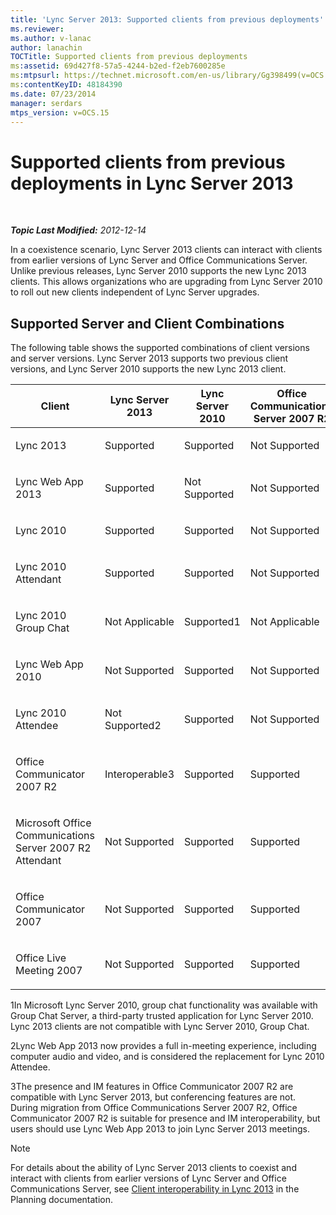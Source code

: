 ```yaml
---
title: 'Lync Server 2013: Supported clients from previous deployments'
ms.reviewer: 
ms.author: v-lanac
author: lanachin
TOCTitle: Supported clients from previous deployments
ms:assetid: 69d427f8-57a5-4244-b2ed-f2eb7600285e
ms:mtpsurl: https://technet.microsoft.com/en-us/library/Gg398499(v=OCS.15)
ms:contentKeyID: 48184390
ms.date: 07/23/2014
manager: serdars
mtps_version: v=OCS.15
---
```


<div data-xmlns="http://www.w3.org/1999/xhtml">

<div class="topic" data-xmlns="http://www.w3.org/1999/xhtml" data-msxsl="urn:schemas-microsoft-com:xslt" data-cs="http://msdn.microsoft.com/en-us/">

<div data-asp="http://msdn2.microsoft.com/asp">

# Supported clients from previous deployments in Lync Server 2013

</div>

<div id="mainSection">

<div id="mainBody">

<span> </span>

_**Topic Last Modified:** 2012-12-14_

In a coexistence scenario, Lync Server 2013 clients can interact with clients from earlier versions of Lync Server and Office Communications Server. Unlike previous releases, Lync Server 2010 supports the new Lync 2013 clients. This allows organizations who are upgrading from Lync Server 2010 to roll out new clients independent of Lync Server upgrades.

<div>

## Supported Server and Client Combinations

The following table shows the supported combinations of client versions and server versions. Lync Server 2013 supports two previous client versions, and Lync Server 2010 supports the new Lync 2013 client.


<table>
<colgroup>
<col style="width: 25%" />
<col style="width: 25%" />
<col style="width: 25%" />
<col style="width: 25%" />
</colgroup>
<thead>
<tr class="header">
<th>Client</th>
<th>Lync Server 2013</th>
<th>Lync Server 2010</th>
<th>Office Communications Server 2007 R2</th>
</tr>
</thead>
<tbody>
<tr class="odd">
<td><p>Lync 2013</p></td>
<td><p>Supported</p></td>
<td><p>Supported</p></td>
<td><p>Not Supported</p></td>
</tr>
<tr class="even">
<td><p>Lync Web App 2013</p></td>
<td><p>Supported</p></td>
<td><p>Not Supported</p></td>
<td><p>Not Supported</p></td>
</tr>
<tr class="odd">
<td><p>Lync 2010</p></td>
<td><p>Supported</p></td>
<td><p>Supported</p></td>
<td><p>Not Supported</p></td>
</tr>
<tr class="even">
<td><p>Lync 2010 Attendant</p></td>
<td><p>Supported</p></td>
<td><p>Supported</p></td>
<td><p>Not Supported</p></td>
</tr>
<tr class="odd">
<td><p>Lync 2010 Group Chat</p></td>
<td><p>Not Applicable</p></td>
<td><p>Supported1</p></td>
<td><p>Not Applicable</p></td>
</tr>
<tr class="even">
<td><p>Lync Web App 2010</p></td>
<td><p>Not Supported</p></td>
<td><p>Supported</p></td>
<td><p>Not Supported</p></td>
</tr>
<tr class="odd">
<td><p>Lync 2010 Attendee</p></td>
<td><p>Not Supported2</p></td>
<td><p>Supported</p></td>
<td><p>Not Supported</p></td>
</tr>
<tr class="even">
<td><p>Office Communicator 2007 R2</p></td>
<td><p>Interoperable3</p></td>
<td><p>Supported</p></td>
<td><p>Supported</p></td>
</tr>
<tr class="odd">
<td><p>Microsoft Office Communications Server 2007 R2 Attendant</p></td>
<td><p>Not Supported</p></td>
<td><p>Supported</p></td>
<td><p>Supported</p></td>
</tr>
<tr class="even">
<td><p>Office Communicator 2007</p></td>
<td><p>Not Supported</p></td>
<td><p>Supported</p></td>
<td><p>Supported</p></td>
</tr>
<tr class="odd">
<td><p>Office Live Meeting 2007</p></td>
<td><p>Not Supported</p></td>
<td><p>Supported</p></td>
<td><p>Supported</p></td>
</tr>
</tbody>
</table>


1In Microsoft Lync Server 2010, group chat functionality was available with Group Chat Server, a third-party trusted application for Lync Server 2010. Lync 2013 clients are not compatible with Lync Server 2010, Group Chat.

2Lync Web App 2013 now provides a full in-meeting experience, including computer audio and video, and is considered the replacement for Lync 2010 Attendee.

3The presence and IM features in Office Communicator 2007 R2 are compatible with Lync Server 2013, but conferencing features are not. During migration from Office Communications Server 2007 R2, Office Communicator 2007 R2 is suitable for presence and IM interoperability, but users should use Lync Web App 2013 to join Lync Server 2013 meetings.

<div>


> [!NOTE]  
> For details about the ability of Lync Server 2013 clients to coexist and interact with clients from earlier versions of Lync Server and Office Communications Server, see <A href="lync-server-2013-client-interoperability-in-lync-2013.md">Client interoperability in Lync 2013</A> in the Planning documentation.



</div>

</div>

</div>

<span> </span>

</div>

</div>

</div>

